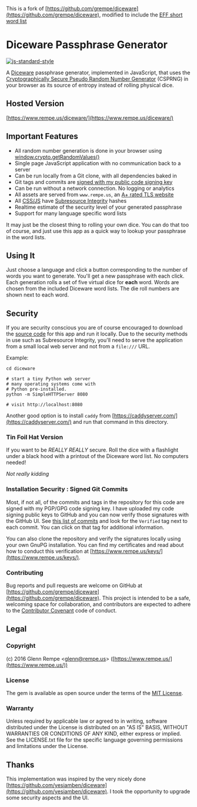 This is a fork of [https://github.com/grempe/diceware](https://github.com/grempe/diceware), modified to include the [EFF short word list](https://www.eff.org/document/eff-short-wordlist-passphrases-1)

# Diceware Passphrase Generator

[![js-standard-style](https://cdn.rawgit.com/feross/standard/master/badge.svg)](https://github.com/feross/standard)

A [Diceware](http://world.std.com/~reinhold/diceware.html) passphrase generator,
implemented in JavaScript, that uses the
[Cryptographically Secure Pseudo Random Number Generator](https://en.wikipedia.org/wiki/Cryptographically_secure_pseudorandom_number_generator)
(CSPRNG) in your browser as its source of entropy instead of rolling physical dice.

## Hosted Version

[https://www.rempe.us/diceware/](https://www.rempe.us/diceware/)

## Important Features

* All random number generation is done in your browser using [window.crypto.getRandomValues()](https://developer.mozilla.org/en-US/docs/Web/API/RandomSource/getRandomValues)
* Single page JavaScript application with no communication back to a server
* Can be run locally from a Git clone, with all dependencies baked in
* Git tags and commits are [signed with my public code signing key](https://www.rempe.us/keys/)
* Can be run without a network connection. No logging or analytics
* All assets are served from `www.rempe.us`, an [A+ rated TLS website](https://www.ssllabs.com/ssltest/analyze.html?d=www.rempe.us&latest)
* All [CSS/JS](https://sritest.io/#report/e0d1efa0-cc91-46d9-9450-8669cfe3bfe2) have [Subresource Integrity](https://developer.mozilla.org/en-US/docs/Web/Security/Subresource_Integrity) hashes
* Realtime estimate of the security level of your generated passphrase
* Support for many language specific word lists

It may just be the closest thing to rolling your own dice. You can do that too
of course, and just use this app as a quick way to lookup your passphrase
in the word lists.

## Using It

Just choose a language and click a button corresponding to the number of
words you want to generate. You'll get a new passphrase with each click.
Each generation rolls a set of five virtual dice for **each** word. Words are
chosen from the included Diceware word lists. The die roll numbers are shown
next to each word.

## Security

If you are security conscious you are of course encouraged to download
the [source code](https://github.com/grempe/diceware) for this app and run it
locally. Due to the security methods in use such as Subresource Integrity, you'll
need to serve the application from a small local web server and not from a `file:///` URL.

Example:

```
cd diceware

# start a tiny Python web server
# many operating systems come with
# Python pre-installed.
python -m SimpleHTTPServer 8080

# visit http://localhost:8080
```

Another good option is to install `caddy` from [https://caddyserver.com/](https://caddyserver.com/) and run that command in this directory.

### Tin Foil Hat Version
If you want to be *REALLY REALLY* secure. Roll the dice with a flashlight under
a black hood with a printout of the Diceware word list. No computers needed!

*Not really kidding*

### Installation Security : Signed Git Commits

Most, if not all, of the commits and tags in the repository for this code are
signed with my PGP/GPG code signing key. I have uploaded my code signing public
keys to GitHub and you can now verify those signatures with the GitHub UI.
See [this list of commits](https://github.com/grempe/diceware/commits/master)
and look for the `Verified` tag next to each commit. You can click on that tag
for additional information.

You can also clone the repository and verify the signatures locally using your
own GnuPG installation. You can find my certificates and read about how to conduct
this verification at [https://www.rempe.us/keys/](https://www.rempe.us/keys/).

### Contributing

Bug reports and pull requests are welcome on GitHub
at [https://github.com/grempe/diceware](https://github.com/grempe/diceware). This
project is intended to be a safe, welcoming space for collaboration, and contributors
are expected to adhere to the [Contributor Covenant](http://contributor-covenant.org) code of conduct.

## Legal

### Copyright

(c) 2016 Glenn Rempe <[glenn@rempe.us](mailto:glenn@rempe.us)> ([https://www.rempe.us/](https://www.rempe.us/))

### License

The gem is available as open source under the terms of
the [MIT License](http://opensource.org/licenses/MIT).

### Warranty

Unless required by applicable law or agreed to in writing,
software distributed under the License is distributed on an
"AS IS" BASIS, WITHOUT WARRANTIES OR CONDITIONS OF ANY KIND,
either express or implied. See the LICENSE.txt file for the
specific language governing permissions and limitations under
the License.

## Thanks

This implementation was inspired by the very nicely done [https://github.com/yesiamben/diceware](https://github.com/yesiamben/diceware).
I took the opportunity to upgrade some security aspects and the UI.

